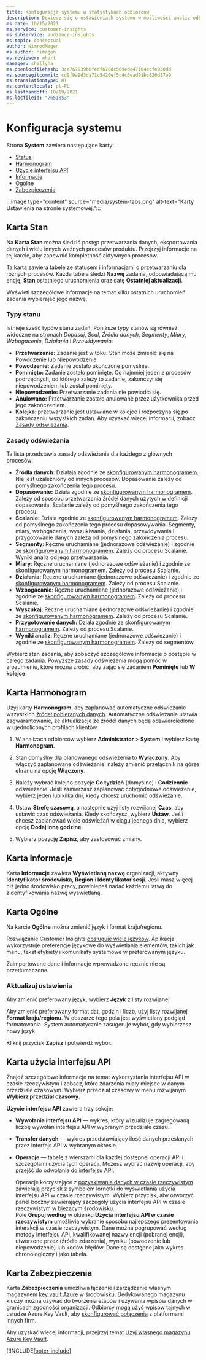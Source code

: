 ```yaml
---
title: Konfiguracja systemu w statystykach odbiorców
description: Dowiedz się o ustawieniach systemu w możliwości analiz odbiorców w Dynamics 365 Customer Insights.
ms.date: 10/15/2021
ms.service: customer-insights
ms.subservice: audience-insights
ms.topic: conceptual
author: NimrodMagen
ms.author: nimagen
ms.reviewer: mhart
manager: shellyha
ms.openlocfilehash: 3ce767939b8fedf676dc569ede47104ecfe930dd
ms.sourcegitcommit: cd9f9a9d3da71c5420ef5c4c6ead91bc820d17a9
ms.translationtype: HT
ms.contentlocale: pl-PL
ms.lasthandoff: 10/19/2021
ms.locfileid: "7651853"
---
```

# <a name="system-configuration"></a>Konfiguracja systemu

Strona **System** zawiera następujące karty:
- [Status](#status-tab)
- [Harmonogram](#schedule-tab)
- [Użycie interfejsu API](#api-usage-tab)
- [Informacje](#about-tab)
- [Ogólne](#general-tab)
- [Zabezpieczenia](#security-tab)

:::image type="content" source="media/system-tabs.png" alt-text="Karty Ustawienia na stronie systemowej.":::

## <a name="status-tab"></a>Karta Stan

Na **Karta Stan** można śledzić postęp przetwarzania danych, eksportowania danych i wielu innych ważnych procesów produktu. Przejrzyj informacje na tej karcie, aby zapewnić kompletność aktywnych procesów.

Ta karta zawiera tabele ze statusem i informacjami o przetwarzaniu dla różnych procesów. Każda tabela śledzi **Nazwę** zadania, odpowiadającą mu encję, **Stan** ostatniego uruchomienia oraz datę **Ostatniej aktualizacji**.

Wyświetl szczegółowe informacje na temat kilku ostatnich uruchomień zadania wybierajac jego nazwę.

### <a name="status-types"></a>Typy stanu

Istnieje sześć typów stanu zadań. Poniższe typy stanów są również widoczne na stronach *Dopasuj*, *Scal*, *Źródła danych*, *Segmenty*, *Miary*, *Wzbogacenie*, *Działania* i *Przewidywania*:

- **Przetwarzanie:** Zadanie jest w toku. Stan może zmienić się na Powodzenie lub Niepowodzenie.
- **Powodzenie:** Zadanie zostało ukończone pomyślnie.
- **Pominięto:** Zadanie zostało pominięte. Co najmniej jeden z procesów podrzędnych, od którego zależy to zadanie, zakończył się niepowodzeniem lub został pominięty.
- **Niepowodzenie:** Przetwarzanie zadania nie powiodło się.
- **Anulowano:** Przetwarzanie zostało anulowane przez użytkownika przed jego zakończeniem.
- **Kolejka**: przetwarzanie jest ustawiane w kolejce i rozpoczyna się po zakończeniu wszystkich zadań. Aby uzyskać więcej informacji, zobacz [Zasady odświeżania](#refresh-policies).

### <a name="refresh-policies"></a>Zasady odświeżania

Ta lista przedstawia zasady odświeżania dla każdego z głównych procesów:

- **Źródła danych:** Działają zgodnie ze [skonfigurowanym harmonogramem](#schedule-tab). Nie jest uzależniony od innych procesów. Dopasowanie zależy od pomyślnego zakończenia tego procesu.
- **Dopasowanie:** Działa zgodnie ze [skonfigurowanym harmonogramem](#schedule-tab). Zależy od sposobu przetwarzania źródeł danych użytych w definicji dopasowania. Scalanie zależy od pomyślnego zakończenia tego procesu.
- **Scalanie:** Działa zgodnie ze [skonfigurowanym harmonogramem](#schedule-tab). Zależy od pomyślnego zakończenia tego procesu dopasowywania. Segmenty, miary, wzbogacenia, wyszukiwania, działania, przewidywania i przygotowanie danych zależą od pomyślnego zakończenia procesu.
- **Segmenty**: Ręczne uruchamiane (jednorazowe odświeżanie) i zgodnie ze [skonfigurowanym harmonogramem](#schedule-tab). Zależy od procesu Scalanie. Wyniki analiz od jego przetwarzania.
- **Miary**: Ręczne uruchamiane (jednorazowe odświeżanie) i zgodnie ze [skonfigurowanym harmonogramem](#schedule-tab). Zależy od procesu Scalanie.
- **Działania**: Ręczne uruchamiane (jednorazowe odświeżanie) i zgodnie ze [skonfigurowanym harmonogramem](#schedule-tab). Zależy od procesu Scalanie.
- **Wzbogacanie**: Ręczne uruchamiane (jednorazowe odświeżanie) i zgodnie ze [skonfigurowanym harmonogramem](#schedule-tab). Zależy od procesu Scalanie.
- **Wyszukaj**: Ręczne uruchamiane (jednorazowe odświeżanie) i zgodnie ze [skonfigurowanym harmonogramem](#schedule-tab). Zależy od procesu Scalanie.
- **Przygotowanie danych:** Działa zgodnie ze [skonfigurowanym harmonogramem](#schedule-tab). Zależy od procesu Scalanie.
- **Wyniki analiz**: Ręczne uruchamiane (jednorazowe odświeżanie) i zgodnie ze [skonfigurowanym harmonogramem](#schedule-tab). Zależy od segmentów.

Wybierz stan zadania, aby zobaczyć szczegółowe informacje o postępie w całego zadania. Powyższe zasady odświeżenia mogą pomóc w zrozumieniu, które można zrobić, aby zająć się zadaniem **Pominięte** lub **W kolejce**.

## <a name="schedule-tab"></a>Karta Harmonogram

Użyj karty **Harmonogram**, aby zaplanować automatyczne odświeżanie wszystkich [źródeł pobieranych danych](data-sources.md). Automatyczne odświeżanie ułatwia zagwarantowanie, że aktualizacje ze źródeł danych będą odzwierciedlone w ujednoliconych profilach klientów.

1. W analizach odbiorców wybierz **Administrator** > **System** i wybierz kartę **Harmonogram**.

2. Stan domyślny dla planowanego odświeżenia to **Wyłączony**. Aby włączyć zaplanowane odświeżanie, należy zmienić przełącznik na górze ekranu na opcję **Włączony**.

3. Należy wybrać kolejno pozycje **Co tydzień** (domyślne) i **Codziennie** odświeżanie. Jeśli zamierzasz zaplanować cotygodniowe odświeżenie, wybierz jeden lub kilka dni, kiedy chcesz uruchomić odświeżanie.

4. Ustaw **Strefę czasową**, a następnie użyj listy rozwijanej **Czas**, aby ustawić czas odświeżania. Kiedy skończysz, wybierz **Ustaw**. Jeśli chcesz zaplanować wiele odświeżań w ciągu jednego dnia, wybierz opcję **Dodaj inną godzinę**.

5. Wybierz pozycję **Zapisz**, aby zastosować zmiany.

## <a name="about-tab"></a>Karta Informacje

Karta **Informacje** zawiera **Wyświetlaną nazwę** organizacji, aktywny **Identyfikator środowiska**, **Region** i **Identyfikator sesji**. Jeśli masz więcej niż jedno środowisko pracy, powinieneś nadać każdemu łatwą do zidentyfikowania nazwę wyświetlaną.

## <a name="general-tab"></a>Karta Ogólne

Na karcie **Ogólne** można zmienić język i format kraju/regionu.

Rozwiązanie Customer Insights [obsługuje wiele języków](/dynamics365/get-started/availability). Aplikacja wykorzystuje preferencje językowe do wyświetlania elementów, takich jak menu, tekst etykiety i komunikaty systemowe w preferowanym języku.

Zaimportowane dane i informacje wprowadzone ręcznie nie są przetłumaczone.

### <a name="update-the-settings"></a>Aktualizuj ustawienia

Aby zmienić preferowany język, wybierz **Język** z listy rozwijanej.

Aby zmienić preferowany format dat, godzin i liczb, użyj listy rozwijanej **Format kraju/regionu**. W obszarze tego pola jest wyświetlany podgląd formatowania. System automatycznie zasugeruje wybór, gdy wybierzesz nowy język.

Kliknij przycisk **Zapisz** i potwierdź wybór.

## <a name="api-usage-tab"></a>Karta użycia interfejsu API

Znajdź szczegółowe informacje na temat wykorzystania interfejsu API w czasie rzeczywistym i zobacz, które zdarzenia miały miejsce w danym przedziale czasowym. Wybierz przedział czasowy w menu rozwijanym **Wybierz przedział czasowy**. 

**Użycie interfejsu API** zawiera trzy sekcje: 
- **Wywołania interfejsu API** — wykres, który wizualizuje zagregowaną liczbę wywołań interfejsu API w wybranym przedziale czasu.

- **Transfer danych** — wykres przedstawiający ilość danych przesłanych przez interfejs API w wybranym okresie.

-  **Operacje** — tabelę z wierszami dla każdej dostępnej operacji API i szczegółami użycia tych operacji. Możesz wybrać nazwę operacji, aby przejść do odwołania [do interfejsu API](https://developer.ci.ai.dynamics.com/api-details#api=CustomerInsights&operation=Get-all-instances).

   Operacje korzystające z [pozyskiwania danych w czasie rzeczywistym](real-time-data-ingestion.md) zawierają przycisk z symbolem lornetki do wyświetlania użycia interfejsu API w czasie rzeczywistym. Wybierz przycisk, aby otworzyć panel boczny zawierający szczegóły użycia interfejsu API w czasie rzeczywistym w bieżącym środowisku.   
   Pole **Grupuj według** w okienku **Użycia interfejsu API w czasie rzeczywistym** umożliwia wybranie sposobu najlepszego prezentowania interakcji w czasie rzeczywistym. Dane można pogrupować według metody interfejsu API, kwalifikowanej nazwy encji (pobranej encji), utworzone przez (źródło zdarzenia), wyniku (powodzenie lub niepowodzenie) lub kodów błędów. Dane są dostępne jako wykres chronologiczny i jako tabela.

## <a name="security-tab"></a>Karta Zabezpieczenia

Karta **Zabezpieczenia** umożliwia łączenie i zarządzanie własnym magazynem [key vault Azure](/azure/key-vault/general/basic-concepts) w środowisku.
Dedykowanego magazynu kluczy można używać do tworzenia etapów i używania wpisów danych w granicach zgodności organizacji. Odbiorcy mogą użyć wpisów tajnych w usłudze Azure Key Vault, aby [skonfigurować połączenia](connections.md) z platformami innych firm.

Aby uzyskać więcej informacji, przejrzyj temat [Użyj własnego magazynu Azure Key Vault](use-azure-key-vault.md).


[!INCLUDE[footer-include](../includes/footer-banner.md)]